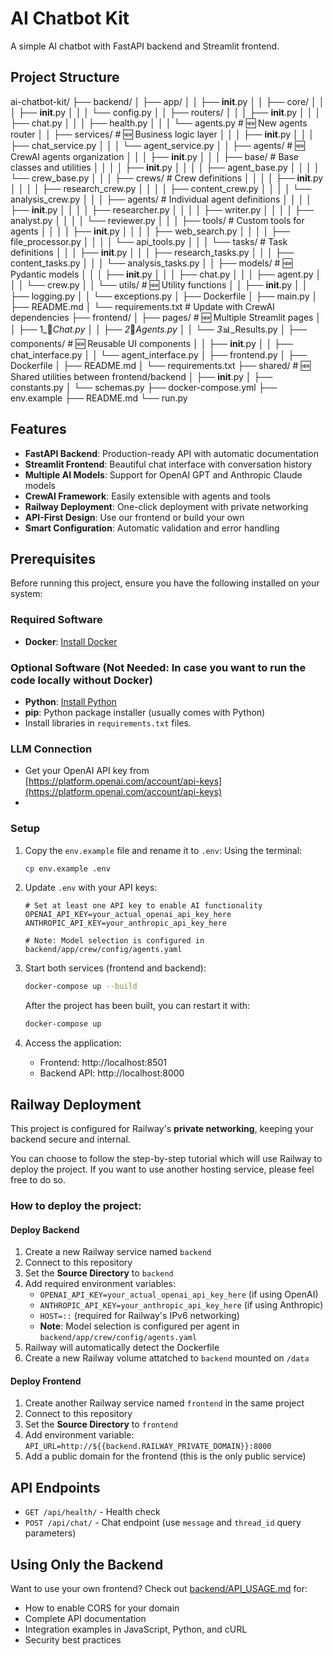 # AI Chatbot Kit

A simple AI chatbot with FastAPI backend and Streamlit frontend.

## Project Structure

ai-chatbot-kit/
├── backend/
│   ├── app/
│   │   ├── __init__.py
│   │   ├── core/
│   │   │   ├── __init__.py
│   │   │   └── config.py
│   │   ├── routers/
│   │   │   ├── __init__.py
│   │   │   ├── chat.py
│   │   │   ├── health.py
│   │   │   └── agents.py              # 🆕 New agents router
│   │   ├── services/                  # 🆕 Business logic layer
│   │   │   ├── __init__.py
│   │   │   ├── chat_service.py
│   │   │   └── agent_service.py
│   │   ├── agents/                    # 🆕 CrewAI agents organization
│   │   │   ├── __init__.py
│   │   │   ├── base/                  # Base classes and utilities
│   │   │   │   ├── __init__.py
│   │   │   │   ├── agent_base.py
│   │   │   │   └── crew_base.py
│   │   │   ├── crews/                 # Crew definitions
│   │   │   │   ├── __init__.py
│   │   │   │   ├── research_crew.py
│   │   │   │   ├── content_crew.py
│   │   │   │   └── analysis_crew.py
│   │   │   ├── agents/                # Individual agent definitions
│   │   │   │   ├── __init__.py
│   │   │   │   ├── researcher.py
│   │   │   │   ├── writer.py
│   │   │   │   ├── analyst.py
│   │   │   │   └── reviewer.py
│   │   │   ├── tools/                 # Custom tools for agents
│   │   │   │   ├── __init__.py
│   │   │   │   ├── web_search.py
│   │   │   │   ├── file_processor.py
│   │   │   │   └── api_tools.py
│   │   │   └── tasks/                 # Task definitions
│   │   │       ├── __init__.py
│   │   │       ├── research_tasks.py
│   │   │       ├── content_tasks.py
│   │   │       └── analysis_tasks.py
│   │   ├── models/                    # 🆕 Pydantic models
│   │   │   ├── __init__.py
│   │   │   ├── chat.py
│   │   │   ├── agent.py
│   │   │   └── crew.py
│   │   └── utils/                     # 🆕 Utility functions
│   │       ├── __init__.py
│   │       ├── logging.py
│   │       └── exceptions.py
│   ├── Dockerfile
│   ├── main.py
│   ├── README.md
│   └── requirements.txt               # Update with CrewAI dependencies
├── frontend/
│   ├── pages/                         # 🆕 Multiple Streamlit pages
│   │   ├── 1_💬_Chat.py
│   │   ├── 2_🤖_Agents.py
│   │   └── 3_📊_Results.py
│   ├── components/                    # 🆕 Reusable UI components
│   │   ├── __init__.py
│   │   ├── chat_interface.py
│   │   └── agent_interface.py
│   ├── frontend.py
│   ├── Dockerfile
│   ├── README.md
│   └── requirements.txt
├── shared/                            # 🆕 Shared utilities between frontend/backend
│   ├── __init__.py
│   ├── constants.py
│   └── schemas.py
├── docker-compose.yml
├── env.example
├── README.md
└── run.py


## Features

- **FastAPI Backend**: Production-ready API with automatic documentation
- **Streamlit Frontend**: Beautiful chat interface with conversation history  
- **Multiple AI Models**: Support for OpenAI GPT and Anthropic Claude models
- **CrewAI Framework**: Easily extensible with agents and tools
- **Railway Deployment**: One-click deployment with private networking
- **API-First Design**: Use our frontend or build your own
- **Smart Configuration**: Automatic validation and error handling

## Prerequisites

Before running this project, ensure you have the following installed on your system:

### Required Software
- **Docker**: [Install Docker](https://docs.docker.com/get-docker/)

### Optional Software (Not Needed: In case you want to run the code locally without Docker)
- **Python**: [Install Python](https://www.python.org/downloads/)
- **pip**: Python package installer (usually comes with Python)
- Install libraries in `requirements.txt` files.

### LLM Connection
- Get your OpenAI API key from [https://platform.openai.com/account/api-keys](https://platform.openai.com/account/api-keys)
- 


### Setup
1. Copy the `env.example` file and rename it to `.env`:
   Using the terminal:
   ```bash
   cp env.example .env
   ```

2. Update `.env` with your API keys:
   ```
   # Set at least one API key to enable AI functionality
   OPENAI_API_KEY=your_actual_openai_api_key_here
   ANTHROPIC_API_KEY=your_anthropic_api_key_here
   
   # Note: Model selection is configured in backend/app/crew/config/agents.yaml
   ```

3. Start both services (frontend and backend):
   ```bash
   docker-compose up --build
   ```
   After the project has been built, you can restart it with:
   ```bash
   docker-compose up
   ```

4. Access the application:
   - Frontend: http://localhost:8501
   - Backend API: http://localhost:8000

## Railway Deployment

This project is configured for Railway's **private networking**, keeping your backend secure and internal.

You can choose to follow the step-by-step tutorial which will use Railway to deploy the project. If you want to use another hosting service, please feel free to do so. 

### How to deploy the project: 

#### Deploy Backend
1. Create a new Railway service named `backend`
2. Connect to this repository
3. Set the **Source Directory** to `backend`
4. Add required environment variables:
   - `OPENAI_API_KEY=your_actual_openai_api_key_here` (if using OpenAI)
   - `ANTHROPIC_API_KEY=your_anthropic_api_key_here` (if using Anthropic)
   - `HOST=::` (required for Railway's IPv6 networking)
   - **Note**: Model selection is configured per agent in `backend/app/crew/config/agents.yaml`
5. Railway will automatically detect the Dockerfile
6. Create a new Railway volume attatched to `backend` mounted on `/data`

#### Deploy Frontend
1. Create another Railway service named `frontend` in the same project
2. Connect to this repository
3. Set the **Source Directory** to `frontend`
4. Add environment variable: `API_URL=http://${{backend.RAILWAY_PRIVATE_DOMAIN}}:8000`
5. Add a public domain for the frontend (this is the only public service)

## API Endpoints

- `GET /api/health/` - Health check
- `POST /api/chat/` - Chat endpoint (use `message` and `thread_id` query parameters)

## Using Only the Backend

Want to use your own frontend? Check out [backend/API_USAGE.md](backend/API_USAGE.md) for:
- How to enable CORS for your domain
- Complete API documentation
- Integration examples in JavaScript, Python, and cURL
- Security best practices
